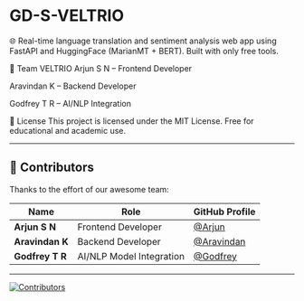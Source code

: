 # GD-S-VELTRIO
🌐 Real-time language translation and sentiment analysis web app using FastAPI and HuggingFace (MarianMT + BERT). Built with only free tools.

👥 Team VELTRIO
Arjun S N – Frontend Developer

Aravindan K – Backend Developer

Godfrey T R – AI/NLP Integration

📄 License
This project is licensed under the MIT License.
Free for educational and academic use.

---

## 👥 Contributors

Thanks to the effort of our awesome team:

| Name         | Role                       | GitHub Profile                  |
|--------------|----------------------------|----------------------------------|
| **Arjun S N**   | Frontend Developer         | [@Arjun](https://github.com/AJU26-ARJUN)  
| **Aravindan K** | Backend Developer          | [@Aravindan](https://github.com/aravindank94)  
| **Godfrey T R** | AI/NLP Model Integration   | [@Godfrey](https://github.com/OrionGD)  

---

[![Contributors](https://contrib.rocks/image?repo=oriongd/GD-S-VELTRIO)](https://github.com/oriongd/GD-S-VELTRIO/graphs/contributors)
